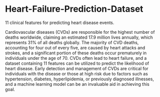 # Heart-Failure-Prediction-Dataset
11 clinical features for predicting heart disease events.

Cardiovascular diseases (CVDs) are responsible for the highest number of deaths worldwide, claiming an estimated 17.9 million lives annually, which represents 31% of all deaths globally. The majority of CVD deaths, accounting for four out of every five, are caused by heart attacks and strokes, and a significant portion of these deaths occur prematurely in individuals under the age of 70. CVDs often lead to heart failure, and a dataset containing 11 features can be utilized to predict the likelihood of heart disease. Early detection and management of CVDs are critical for individuals with the disease or those at high risk due to factors such as hypertension, diabetes, hyperlipidemia, or previously diagnosed illnesses, and a machine learning model can be an invaluable aid in achieving this goal.
